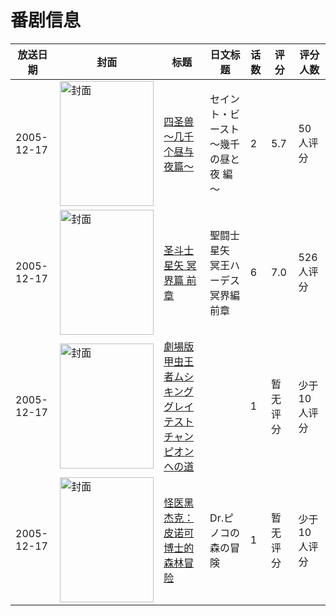 # 番剧信息

|放送日期|封面|标题|日文标题|话数|评分|评分人数|
|---|---|---|---|---|---|---|
|2005-12-17|<img src="//lain.bgm.tv/pic/cover/c/95/c8/7365_D434H.jpg" alt="封面" style="width:150px;height:200px;object-fit:cover;">|[四圣兽 ～几千个昼与夜篇～](https://bangumi.tv/subject/7365)|セイント・ビースト ～幾千の昼と夜 編～|2|5.7|50人评分|
|2005-12-17|<img src="//lain.bgm.tv/pic/cover/c/ec/56/20232_OpFm5.jpg" alt="封面" style="width:150px;height:200px;object-fit:cover;">|[圣斗士星矢 冥界篇 前章](https://bangumi.tv/subject/20232)|聖闘士星矢 冥王ハーデス冥界編 前章|6|7.0|526人评分|
|2005-12-17|<img src="//lain.bgm.tv/pic/cover/c/63/3e/238453_N18F4.jpg" alt="封面" style="width:150px;height:200px;object-fit:cover;">|[劇場版 甲虫王者ムシキング グレイテストチャンピオンへの道](https://bangumi.tv/subject/238453)||1|暂无评分|少于10人评分|
|2005-12-17|<img src="//lain.bgm.tv/pic/cover/c/e4/4e/284370_aCbq9.jpg" alt="封面" style="width:150px;height:200px;object-fit:cover;">|[怪医黑杰克：皮诺可博士的森林冒险](https://bangumi.tv/subject/284370)|Dr.ピノコの森の冒険|1|暂无评分|少于10人评分|
